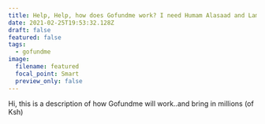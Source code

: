 ```yaml
---
title: Help, Help, how does Gofundme work? I need Humam Alasaad and Lam Joar to help
date: 2021-02-25T19:53:32.128Z
draft: false
featured: false
tags:
  - gofundme
image:
  filename: featured
  focal_point: Smart
  preview_only: false
---
```

Hi, this is a description of how Gofundme will work..and bring in millions (of Ksh)